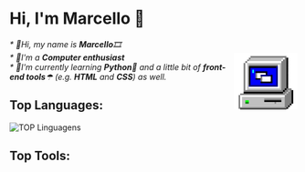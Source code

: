 # Hi, I'm Marcello 🍕

<p>
  <em>
      * 🎉Hi, my name is <b>Marcello</b>🎞<br><img src="https://github.com/TheDudeThatCode/TheDudeThatCode/blob/master/Assets/PC.gif" height=100 align="right"/>
      * 📐I'm a <b>Computer enthusiast</b><br>
      * 🎨I'm currently learning <b>Python</b>🐍 and a little bit of <b>front-end tools</b>☂ (e.g. <b>HTML</b> and <b>CSS</b>) as well.<br>
  </em>
</p>

## Top Languages:
![TOP Linguagens](https://github-readme-stats.vercel.app/api/top-langs/?username=MarcelloBB&layout=compact&theme=dark)

## Top Tools:

